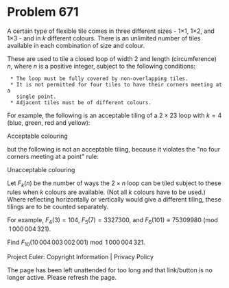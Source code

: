 #   Problem 671

   A certain type of flexible tile comes in three different sizes - 1×1, 1×2,
   and 1×3 - and in $k$ different colours. There is an unlimited number of
   tiles available in each combination of size and colour.

   These are used to tile a closed loop of width $2$ and length
   (circumference) $n$, where $n$ is a positive integer, subject to the
   following conditions:

     * The loop must be fully covered by non-overlapping tiles.
     * It is not permitted for four tiles to have their corners meeting at a
       single point.
     * Adjacent tiles must be of different colours.

   For example, the following is an acceptable tiling of a $2\times 23$ loop
   with $k=4$ (blue, green, red and yellow):

   Acceptable colouring

   but the following is not an acceptable tiling, because it violates the "no
   four corners meeting at a point" rule:

   Unacceptable colouring

   Let $F_k(n)$ be the number of ways the $2\times n$ loop can be tiled
   subject to these rules when $k$ colours are available. (Not all $k$
   colours have to be used.) Where reflecting horizontally or vertically
   would give a different tiling, these tilings are to be counted separately.

   For example, $F_4(3) = 104$, $F_5(7) = 3327300$, and $F_6(101)\equiv
   75309980 \pmod{1\,000\,004\,321}$.

   Find $F_{10}(10\,004\,003\,002\,001) \bmod 1\,000\,004\,321$.

   Project Euler: Copyright Information | Privacy Policy

   The page has been left unattended for too long and that link/button is no
   longer active. Please refresh the page.
